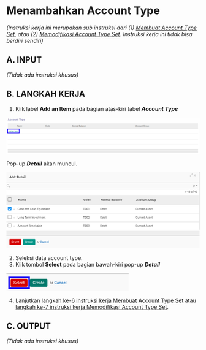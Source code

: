 # Menambahkan Account Type

*(Instruksi kerja ini merupakan sub instruksi dari (1) [Membuat Account Type Set](./membuat.md), atau (2) [Memodifikasi Account Type Set](./memodifikasi.md). Instruksi kerja ini tidak bisa berdiri sendiri)*

## A. INPUT

*(Tidak ada instruksi khusus)*

## B. LANGKAH KERJA

1. Klik label **Add an Item** pada bagian atas-kiri tabel ***Account Type***

![](../../../img/account-type-set/label-add-item-account-type.png)

Pop-up ***Detail*** akan muncul.

![](../../../img/account-type-set/pop-up-item-account-type-1.png)
![](../../../img/account-type-set/pop-up-item-account-type-2.png)

2. Seleksi data account type.
3. Klik tombol **Select** pada bagian bawah-kiri pop-up ***Detail***

![](../../../img/account-type-set/tombol-select-account-type.png)

4. Lanjutkan [langkah ke-6 instruksi kerja Membuat Account Type Set](./membuat.md#l6) atau [langkah ke-7 instruksi kerja Memodifikasi Account Type Set](./memodifikasi.md#l7).

## C. OUTPUT

*(Tidak ada instruksi khusus)*
